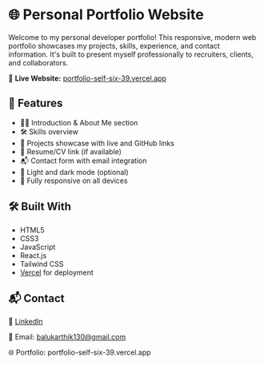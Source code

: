 # 🌐 Personal Portfolio Website

Welcome to my personal developer portfolio! This responsive, modern web portfolio showcases my projects, skills, experience, and contact information. It's built to present myself professionally to recruiters, clients, and collaborators.

🔗 **Live Website:** [portfolio-self-six-39.vercel.app](https://portfolio-self-six-39.vercel.app/)

## 📌 Features

- 🧑‍💻 Introduction & About Me section
- 🛠️ Skills overview
- 📁 Projects showcase with live and GitHub links
- 🧾 Resume/CV link (if available)
- 📬 Contact form with email integration
- 🌙 Light and dark mode (optional)
- 📱 Fully responsive on all devices

## 🛠️ Built With

- HTML5
- CSS3
- JavaScript
- React.js
- Tailwind CSS
- [Vercel](https://vercel.com/) for deployment

## 📬 Contact
💼 [LinkedIn](https://linkedin/in/balu-karthik/)

📧 Email: balukarthik130@gmail.com

🌐 Portfolio: portfolio-self-six-39.vercel.app
